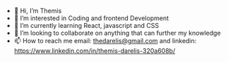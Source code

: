 - 👋 Hi, I’m Themis
- 👀 I’m interested in Coding and frontend Development
- 🌱 I’m currently learning React, javascript and CSS
- 💞️ I’m looking to collaborate on anything that can further my knowledge
- 📫 How to reach me email: thedarelis@gmail.com and linkedin: https://www.linkedin.com/in/themis-darelis-320a608b/

<!---
tBaronDar/tBaronDar is a ✨ special ✨ repository because its `README.md` (this file) appears on your GitHub profile.
You can click the Preview link to take a look at your changes.
--->
